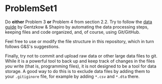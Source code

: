 # ProblemSet1
Do **either** Problem 3 **or** Problem 4 from section 2.2. Try to follow the [data guide](http://web.stanford.edu/~gentzkow/research/CodeAndData.pdf) by Gentzkow & Shapiro by automating the data processing steps, keeping files and code organized, and, of course, using Git/GitHub.

Feel free to use or modify the file structure in this repository, which in turn follows G&S's suggestions.

Finally, try not to commit and upload raw data or other large data files to git. While it is a powerful tool to back up and keep track of changes in the files *you* write (that is, programming files), it is not designed to be a tool for data storage. A good way to do this is to exclude data files by adding them to your `.gitiginore` file, for example by adding `*.csv` and `*.dta` there.
